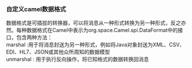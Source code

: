 ### 自定义camel数据格式
数据格式是可插拔的转换器，可以将消息从一种形式转换为另一种形式，反之亦然。每种数据格式在Camel中表示为org.space.Camel.spi.DataFormat中的接口，包含两种方法：  
marshal :用于将消息封送为另一种形式，例如将Java对象封送为XML、CSV、EDI、HL7、JSON或其他众所周知的数据模型  
unmarshal : 用于执行反向操作，将已知格式的数据转换回消息
